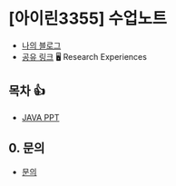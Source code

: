 # [아이린3355] 수업노트
- [나의 블로그](https://blog.naver.com/0flex?usp=drive_link)
- [공유 링크](https://docs.google.com/spreadsheets/d/1flnqSaVL5WnI76xwxW1Y9qtJ2w6WAgwS6xFecxf6_Kk/edit?usp=sharing?usp=drive_link)
🖥️ Research Experiences
## 목차  :+1:

- [JAVA PPT](https://docs.google.com/presentation/d/1nX5ynRyv7jJcdvafVACQUOJ1GUqke5oGOEZvzwifiCI/edit?usp=sharing?usp=drive_link)

## 0. 문의
- [문의](https://irine3355.github.io/11_mini_pj_1_quiz?usp=drive_link)
